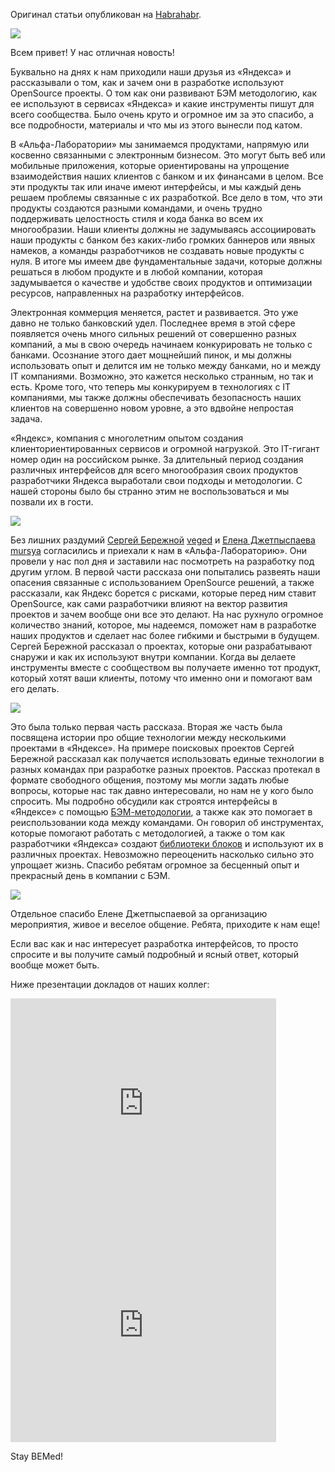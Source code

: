 Оригинал статьи опубликован на [Habrahabr](http://habrahabr.ru/company/alfa/blog/235853/).

![](https://raw.githubusercontent.com/bem/bem-method/bem-info-data/blog/alfa-lab-seminar-2014/alfa-lab-1.jpg)

Всем привет! У нас отличная новость!

Буквально на днях к нам приходили наши друзья из «Яндекса» и рассказывали о том, как и зачем они в разработке используют OpenSource проекты. О том как они развивают БЭМ методологию, как ее используют в сервисах «Яндекса» и какие инструменты пишут для всего сообщества. Было очень круто и огромное им за это спасибо, а все подробности, материалы и что мы из этого вынесли под катом.

В «Альфа-Лаборатории» мы занимаемся продуктами, напрямую или косвенно связанными с электронным бизнесом. Это могут быть веб или мобильные приложения, которые ориентированы на упрощение взаимодействия наших клиентов с банком и их финансами в целом. Все эти продукты так или иначе имеют интерфейсы, и мы каждый день решаем проблемы связанные с их разработкой. Все дело в том, что эти продукты создаются разными командами, и очень трудно поддерживать целостность стиля и кода банка во всем их многообразии. Наши клиенты должны не задумываясь ассоциировать наши продукты с банком без каких-либо громких баннеров или явных намеков, а команды разработчиков не создавать новые продукты с нуля. В итоге мы имеем две фундаментальные задачи, которые должны решаться в любом продукте и в любой компании, которая задумывается о качестве и удобстве своих продуктов и оптимизации ресурсов, направленных на разработку интерфейсов.

Электронная коммерция меняется, растет и развивается. Это уже давно не только банковский удел. Последнее время в этой сфере появляется очень много сильных решений от совершенно разных компаний, а мы в свою очередь начинаем конкурировать не только с банками. Осознание этого дает мощнейший пинок, и мы должны использовать опыт и делится им не только между банками, но и между IT компаниями. Возможно, это кажется несколько странным, но так и есть. Кроме того, что теперь мы конкурируем в технологиях с IT компаниями, мы также должны обеспечивать безопасность наших клиентов на совершенно новом уровне, а это вдвойне непростая задача.

«Яндекс», компания с многолетним опытом создания клиенториентированных сервисов и огромной нагрузкой. Это IT-гигант номер один на российском рынке. За длительный период создания различных интерфейсов для всего многообразия своих продуктов разработчики Яндекса выработали свои подходы и методологии. С нашей стороны было бы странно этим не воспользоваться и мы позвали их в гости.

![](https://raw.githubusercontent.com/bem/bem-method/bem-info-data/blog/alfa-lab-seminar-2014/alfa-lab-2.jpg)

Без лишних раздумий <a href="https://tech.yandex.ru/people/34/">Сергей Бережной</a> <a href="http://habrahabr.ru/users/veged/" class="user_link">veged</a> и <a href="https://tech.yandex.ru/people/72798/">Елена Джетпыспаева</a> <a href="http://habrahabr.ru/users/mursya/" class="user_link">mursya</a> согласились и приехали к нам в «Альфа-Лабораторию». Они провели у нас пол дня и заставили нас посмотреть на разработку под другим углом. В первой части рассказа они попытались развеять наши опасения связанные с использованием OpenSource решений, а также рассказали, как Яндекс борется с рисками, которые перед ним ставит OpenSource, как сами разработчики влияют на вектор развития проектов и зачем вообще они все это делают. На нас рухнуло огромное количество знаний, которое, мы надеемся, поможет нам в разработке наших продуктов и сделает нас более гибкими и быстрыми в будущем. Сергей Бережной рассказал о проектах, которые они разрабатывают снаружи и как их используют внутри компании. Когда вы делаете инструменты вместе с сообществом вы получаете именно тот продукт, который хотят ваши клиенты, потому что именно они и помогают вам его делать.

![](https://raw.githubusercontent.com/bem/bem-method/bem-info-data/blog/alfa-lab-seminar-2014/alfa-lab-3.jpg)

Это была только первая часть рассказа. Вторая же часть была посвящена истории про общие технологии между несколькими проектами в «Яндексе». На примере поисковых проектов Сергей Бережной рассказал как получается использовать единые технологии в разных командах при разработке разных проектов. Рассказ протекал в формате свободного общения, поэтому мы могли задать любые вопросы, которые нас так давно интересовали, но нам не у кого было спросить. Мы подробно обсудили как строятся интерфейсы в «Яндексе» с помощью <a href="http://ru.bem.info/">БЭМ-методологии</a>, а также как это помогает в реиспользовании кода между командами. Он говорил об инструментах, которые помогают работать с методологией, а также о том как разработчики «Яндекса» создают <a href="http://ru.bem.info/libs/">библиотеки блоков</a> и используют их в различных проектах. Невозможно переоценить насколько сильно это упрощает жизнь. Спасибо ребятам огромное за бесценный опыт и прекрасный день в компании с БЭМ.

![](https://raw.githubusercontent.com/bem/bem-method/bem-info-data/blog/alfa-lab-seminar-2014/alfa-lab-4.jpg)

Отдельное спасибо Елене Джетпыспаевой за организацию мероприятия, живое и веселое общение. Ребята, приходите к нам еще!

Если вас как и нас интересует разработка интерфейсов, то просто спросите и вы получите самый подробный и ясный ответ, который вообще может быть.

Ниже презентации докладов от наших коллег:

<div class="slideshow"><iframe src="http://www.slideshare.net/slideshow/embed_code/38824836" width="425" height="355" frameborder="0" marginwidth="0" marginheight="0" scrolling="no"></iframe></div>

<div class="slideshow"><iframe src="http://www.slideshare.net/slideshow/embed_code/38824845" width="425" height="355" frameborder="0" marginwidth="0" marginheight="0" scrolling="no"></iframe></div>

Stay BEMed! 
